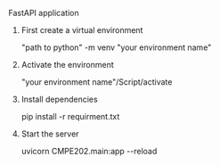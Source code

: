 FastAPI application

1. First create a virtual environment

    "path to python" -m venv "your environment name"

2. Activate the environment

    "your environment name"/Script/activate

3. Install dependencies

    pip install -r requirment.txt

4. Start the server

    uvicorn CMPE202.main:app --reload